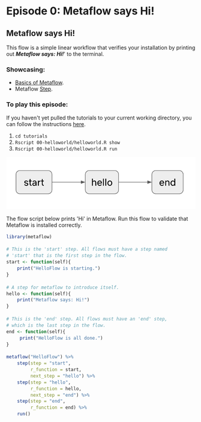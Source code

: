 # Episode 0: Metaflow says Hi!

## Metaflow says Hi!

This flow is a simple linear workflow that verifies your installation by printing out _**Metaflow says: Hi!**_' to the terminal.

### Showcasing:

* [Basics of Metaflow](../../../metaflow/basics.md).
* Metaflow [Step](../../../metaflow/basics.md#linear).

### To play this episode:

If you haven't yet pulled the tutorials to your current working directory, you can follow the instructions [here](../#pull-tutorials). 

1. `cd tutorials`
2. `Rscript 00-helloworld/helloworld.R show`
3. `Rscript 00-helloworld/helloworld.R run`

![](../../../.gitbook/assets/tutorial-episode-0.png)

The flow script below prints 'Hi' in Metaflow. Run this flow to validate that Metaflow is installed correctly.

```r
library(metaflow)

# This is the 'start' step. All flows must have a step named 
# 'start' that is the first step in the flow.
start <- function(self){
    print("HelloFlow is starting.")
}

# A step for metaflow to introduce itself.
hello <- function(self){
    print("Metaflow says: Hi!") 
}

# This is the 'end' step. All flows must have an 'end' step, 
# which is the last step in the flow.
end <- function(self){
     print("HelloFlow is all done.")
}

metaflow("HelloFlow") %>%
    step(step = "start", 
         r_function = start, 
         next_step = "hello") %>%
    step(step = "hello", 
         r_function = hello,  
         next_step = "end") %>%
    step(step = "end", 
         r_function = end) %>% 
    run()
```

